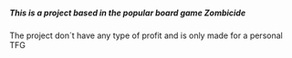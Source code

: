 <h5>This is a project based in the popular board game Zombicide</h5>
<p>The project don´t have any type of profit and is only made for a personal TFG</p>